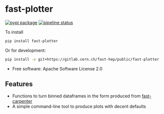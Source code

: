 fast-plotter
============
[![pypi package](https://img.shields.io/pypi/v/fast_plotter.svg)](https://pypi.python.org/pypi/fast_plotter)
[![pipeline status](https://gitlab.cern.ch/fast-hep/public/fast-plotter/badges/master/pipeline.svg)](https://gitlab.cern.ch/fast-hep/public/fast-plotter/commits/master)

To install
```bash
pip install fast-plotter
```

Or for development:
```bash
pip install -e git+https://gitlab.cern.ch/fast-hep/public/fast-plotter.git#egg=fast-plotter
```

* Free software: Apache Software License 2.0

Features
--------
* Functions to turn binned dataframes in the form produced from [fast-carpenter](https://gitlab.cern.ch/fast-hep/public/fast-carpenter)
* A simple command-line tool to produce plots with decent defaults
